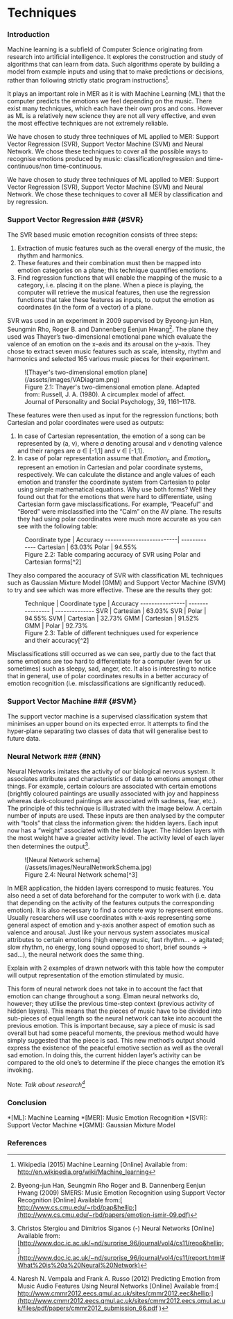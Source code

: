 # Techniques

### Introduction

Machine learning is a subfield of Computer Science originating from research into artificial intelligence. It explores the construction and study of algorithms that can learn from data. Such algorithms operate by building a model from example inputs and using that to make predictions or decisions, rather than following strictly static program instructions[^1].

It plays an important role in MER as it is with Machine Learning (ML) that the computer predicts the emotions we feel depending on the music. There exist many techniques, which each have their own pros and cons. However as ML is a relatively new science they are not all very effective, and even the most effective techniques are not extremely reliable.

We have chosen to study three techniques of ML applied to MER:  Support Vector Regression (SVR), Support Vector Machine (SVM) and Neural Network. We chose these techniques to cover all the possible ways to recognise emotions produced by music: classification/regression and time-continuous/non time-continuous.

We have chosen to study three techniques of ML applied to MER:  Support Vector Regression (SVR), Support Vector Machine (SVM) and Neural Network. We chose these techniques to cover all MER by classification and by regression.

### Support Vector Regression ### {#SVR}

The SVR based music emotion recognition consists of three steps:


1. Extraction of music features such as the overall energy of the music, the rhythm and harmonics.
2. These features and their combination must then be mapped into emotion categories on a plane; this technique quantifies emotions.
3. Find regression functions that will enable the mapping of the music to a category, i.e. placing it on the plane. When a piece is playing, the computer will retrieve the musical features, then use the regression functions that take these features as inputs, to output the emotion as coordinates (in the form of a vector) of a plane.


SVR was used in an experiment in 2009 supervised by Byeong-jun Han, Seungmin Rho, Roger B. and Dannenberg Eenjun Hwang[^2]. The plane they used was Thayer’s two-dimensional emotional pane which evaluate the valence of an emotion on the x–axis and its arousal on the y–axis. They chose to extract seven music features such as scale, intensity, rhythm and harmonics and selected 165 various music pieces for their experiment.  

<figure markdown="1">
![Thayer's two-dimensional emotion plane](/assets/images/VADiagram.png)
<figcaption markdown="1">
  Figure 2.1: Thayer's two-dimensional emotion plane. Adapted from: Russell, J. A. (1980). A circumplex model of affect. Journal of Personality and Social Psychology, 39, 1161–1178.
</figcaption>
</figure>

These features were then used as input for the regression functions; both Cartesian and polar coordinates were used as outputs:

1. In case of Cartesian representation, the emotion of a song can be represented by (a, v), where *a* denoting arousal and *v* denoting valence and their ranges are *a* ∈ [-1,1] and *v* ∈ [-1,1].
2. In case of polar representation assume that *Emotion<sub>c</sub>* and *Emotion<sub>p</sub>* represent an emotion in Cartesian and polar coordinate systems, respectively. We can calculate the distance and angle values of each emotion and transfer the coordinate system from Cartesian to polar using simple mathematical equations.
Why use both forms? Well they found out that for the emotions that were hard to differentiate, using Cartesian form gave misclassifications. For example, “Peaceful” and “Bored” were misclassified into the “Calm” on the AV plane. The results they had using polar coordinates were much more accurate as you can see with the following table:

<figure markdown="1">
Coordinate type           | Accuracy
--------------------------| -------------
Cartesian                 | 63.03%             
Polar                     | 94.55%
<figcaption markdown="1">
Figure 2.2: Table comparing accuracy of SVR using Polar and Cartesian forms[^2]
</figcaption>
</figure>


They also compared the accuracy of SVR with classification ML techniques such as Gaussian Mixture Model (GMM) and Support Vector Machine (SVM) to try and see which was more effective. These are the results they got:

<figure markdown="1">
Technique       | Coordinate type  | Accuracy
----------------| ---------------- | --------------
SVR             | Cartesian        | 63.03%
SVR             | Polar            | 94.55%
SVM             | Cartesian        | 32.73%
GMM             | Cartesian        | 91.52%
GMM             | Polar            | 92.73%
<figcaption markdown="1">
Figure 2.3: Table of different techniques used for experience and their accuracy[^2]
</figcaption>
</figure>

Misclassifications still occurred as we can see, partly due to the fact that some emotions are too hard to differentiate for a computer (even for us sometimes) such as sleepy, sad, anger, etc. It also is interesting to notice that in general, use of polar coordinates results in a better accuracy of emotion recognition (i.e. misclassifications are significantly reduced).

### Support Vector Machine ### {#SVM}

The support vector machine is a supervised classification system that minimises an upper bound on its expected error. It attempts to find the hyper-plane separating two classes of data that will generalise best to future data.


### Neural Network ### {#NN}

Neural Networks imitates the activity of our biological nervous system. It associates attributes and characteristics of data to emotions amongst other things. For example, certain colours are associated with certain emotions (brightly coloured paintings are usually associated with joy and happiness whereas dark-coloured paintings are associated with sadness, fear, etc.). The principle of this technique is illustrated with the image below. A certain number of inputs are used. These inputs are then analysed by the computer with “tools” that class the information given: the hidden layers. Each input now has a “weight” associated with the hidden layer. The hidden layers with the most weight have a greater activity level. The activity level of each layer then determines the output[^3].

<figure markdown="1">
![Neural Network schema](/assets/images/NeuralNetworkSchema.jpg)
<figcaption markdown="1">
  Figure 2.4: Neural Network schema[^3]
</figcaption>
</figure>


In MER application, the hidden layers correspond to music features. You also need a set of data beforehand for the computer to work with (i.e. data that depending on the activity of the features outputs the corresponding emotion). It is also necessary to find a concrete way to represent emotions. Usually researchers will use coordinates with x-axis representing some general aspect of emotion and y-axis another aspect of emotion such as valence and arousal.
Just like your nervous system associates musical attributes to certain emotions (high energy music, fast rhythm&hellip; &rarr; agitated; slow rhythm, no energy, long sound opposed to short, brief sounds &rarr; sad&hellip;), the neural network does the same thing.

Explain with 2 examples of drawn network with this table how the computer will output representation of the emotion stimulated by music.

This form of neural network does not take in to account the fact that emotion can change throughout a song. Elman neural networks do, however; they utilise the previous time-step context (previous activity of hidden layers). This means that the pieces of music have to be divided into sub-pieces of equal length so the neural network can take into account the previous emotion. This is important because, say a piece of music is sad overall but had some peaceful moments, the previous method would have simply suggested that the piece is sad. This new method’s output should express the existence of the peaceful emotive section as well as the overall sad emotion.  In doing this, the current hidden layer’s activity can be compared to the old one’s to determine if the piece changes the emotion it’s invoking.

Note: *Talk about research[^4]*

### Conclusion


*[ML]: Machine Learning
*[MER]: Music Emotion Recognition
*[SVR]: Support Vector Machine
*[GMM]: Gaussian Mixture Model

### References

[^1]: Wikipedia (2015) Machine Learning [Online] Available from: <a href="http://en.wikipedia.org/wiki/Machine_learning" TARGET="_blank">http://en.wikipedia.org/wiki/Machine_learning</a>  

[^2]: Byeong-jun Han, Seungmin Rho Roger and B. Dannenberg Eenjun Hwang (2009) SMERS: Music Emotion Recognition using Support Vector Recognition [Online] Available from:[ http://www.cs.cmu.edu/~rbd/pap&hellip;](http://www.cs.cmu.edu/~rbd/papers/emotion-ismir-09.pdf)

[^3]: Christos Stergiou and Dimitrios Siganos (-) Neural Networks [Online] Available from: [http://www.doc.ic.ac.uk/~nd/surprise_96/journal/vol4/cs11/repo&hellip;](http://www.doc.ic.ac.uk/~nd/surprise_96/journal/vol4/cs11/report.html#What%20is%20a%20Neural%20Network)

[^4]: Naresh N. Vempala and Frank A. Russo (2012) Predicting Emotion from Music Audio Features Using Neural Networks [Online] Available from:[ http://www.cmmr2012.eecs.qmul.ac.uk/sites/cmmr2012.eec&hellip;](http://www.cmmr2012.eecs.qmul.ac.uk/sites/cmmr2012.eecs.qmul.ac.uk/files/pdf/papers/cmmr2012_submission_66.pdf )
